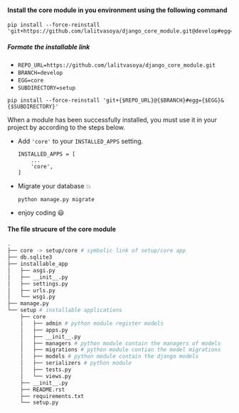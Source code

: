 #### Install the core module in you environment using the following command
```
pip install --force-reinstall 'git+https://github.com/lalitvasoya/django_core_module.git@develop#egg=core&subdirectory=setup'
```

##### Formate the installable link
- `REPO_URL=https://github.com/lalitvasoya/django_core_module.git`
- `BRANCH=develop`
- `EGG=core`
- `SUBDIRECTORY=setup`

```
pip install --force-reinstall 'git+{$REPO_URL}@{$BRANCH}#egg={$EGG}&{$SUBDIRECTORY}'
```


When a module has been successfully installed, you must use it in your project by according to the steps below.

- Add `'core'` to your `INSTALLED_APPS` setting.
    ```
    INSTALLED_APPS = [
        ...
        'core',
    ]
    ```

- Migrate your database :boom:
  ```
  python manage.py migrate
  ```

- enjoy coding :smiley:


#### The file strucure of the core module 
```sh
.
├── core -> setup/core # symbolic link of setup/core app
├── db.sqlite3
├── installable_app
│   ├── asgi.py
│   ├── __init__.py
│   ├── settings.py
│   ├── urls.py
│   └── wsgi.py
├── manage.py
└── setup # installable applications
    ├── core
    │   ├── admin # python module register models 
    │   ├── apps.py
    │   ├── __init__.py
    │   ├── managers # python module contain the managers of models
    │   ├── migrations # python module contian the model migrations
    │   ├── models # python module contain the django models
    │   ├── serializers # python module 
    │   ├── tests.py
    │   └── views.py
    ├── __init__.py
    ├── README.rst
    ├── requirements.txt
    └── setup.py
```
